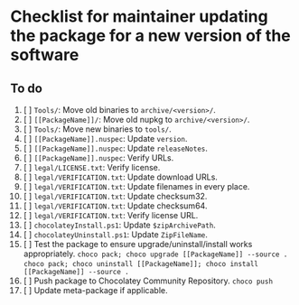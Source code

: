 # Checklist for maintainer updating the package for a new version of the software

## To do

1. [ ] `Tools/`: Move old binaries to `archive/<version>/`.
2. [ ] `[[PackageName]]/`: Move old nupkg to `archive/<version>/`.
3. [ ] `Tools/`: Move new binaries to `tools/`.
4. [ ] `[[PackageName]].nuspec`: Update `version`.
5. [ ] `[[PackageName]].nuspec`: Update `releaseNotes`.
6. [ ] `[[PackageName]].nuspec`: Verify URLs.
7. [ ] `legal/LICENSE.txt`: Verify license.
8. [ ] `legal/VERIFICATION.txt`: Update download URLs.
9. [ ] `legal/VERIFICATION.txt`: Update filenames in every place.
10. [ ] `legal/VERIFICATION.txt`: Update checksum32.
11. [ ] `legal/VERIFICATION.txt`: Update checksum64.
12. [ ] `legal/VERIFICATION.txt`: Verify license URL.
13. [ ] `chocolateyInstall.ps1`: Update `$zipArchivePath`.
14. [ ] `chocolateyUninstall.ps1`: Update `ZipFileName`.
15. [ ] Test the package to ensure upgrade/uninstall/install works appropriately.
    `choco pack; choco upgrade [[PackageName]] --source .`
    `choco pack; choco uninstall [[PackageName]]; choco install [[PackageName]] --source .`
16. [ ] Push package to Chocolatey Community Repository.
    `choco push`
17. [ ] Update meta-package if applicable.
